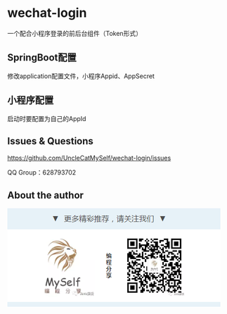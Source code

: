 # wechat-login

一个配合小程序登录的前后台组件（Token形式）

## SpringBoot配置

修改application配置文件，小程序Appid、AppSecret

## 小程序配置

启动时要配置为自己的AppId

## Issues & Questions

https://github.com/UncleCatMySelf/wechat-login/issues

QQ Group：628793702

## About the author

![Image text](https://raw.githubusercontent.com/UncleCatMySelf/img-myself/master/img/%E5%85%AC%E4%BC%97%E5%8F%B7.png)


